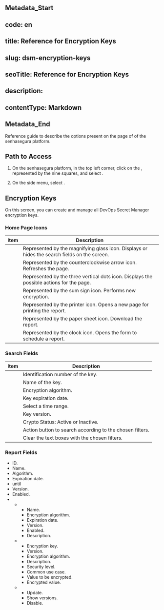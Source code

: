 ## Metadata_Start 
## code: en
## title: Reference for Encryption Keys 
## slug: dsm-encryption-keys 
## seoTitle: Reference for Encryption Keys 
## description:  
## contentType: Markdown 
## Metadata_End
Reference guide to describe the options present on the page of  of the senhasegura platform. 

## Path to Access

1. On the senhasegura platform, in the top left corner, click on the , represented by the nine squares, and select . 

1. On the side menu, select .

## Encryption Keys
On this screen, you can create and manage all DevOps Secret Manager encryption keys.

### Home Page Icons

| Item             | Description                                               |
| ---------------- | --------------------------------------------------------- |
|   | Represented by the magnifying glass icon. Displays or hides the search fields on the screen. |
|      | Represented by the counterclockwise arrow icon. Refreshes the page. |
|   | Represented by the three vertical dots icon. Displays the possible actions for the page. |
|            | Represented by the sum sign icon. Performs new encryption. |
|   | Represented by the printer icon. Opens a new page for printing the report. |
|     | Represented by the paper sheet icon. Download the report. |
| | Represented by the clock icon. Opens the form to schedule a report. |

### Search Fields

| Item           | Description                                          |
| -------------- | ---------------------------------------------------- |
|          | Identification number of the key.                    |
|        | Name of the key.                                     |
|   | Encryption algorithm.                                |
|  | Key expiration date.                               |
|       | Select a time range.                                 |
|     | Key version.                                         |
|      | Crypto Status: Active or Inactive.                   |
|      | Action button to search according to the chosen filters. |
|       | Clear the text boxes with the chosen filters.        |

### Report Fields

- ID.
- Name.
- Algorithm.
- Expiration date.
- until
- Version.
- Enabled.
- 
  - 
    - Name.
    - Encryption algorithm.
    - Expiration date.
    - Version.
    - Enabled.
    - Description.
  - 
    - Encryption key.
    - Version.
    - Encryption algorithm.
    - Description.
    - Security level.
    - Common use case.
    - Value to be encrypted.
    - Encrypted value.
  - 
    - Update.
    - Show versions.
    - Disable.


